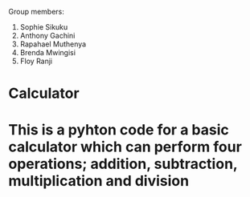 Group members:
1. Sophie Sikuku
2. Anthony Gachini
3. Rapahael Muthenya
4. Brenda Mwingisi
5. Floy Ranji
# Calculator
# This is a pyhton code for a basic calculator which can perform four operations; addition, subtraction, multiplication and division
